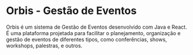 # Orbis - Gestão de Eventos
Orbis é um sistema de Gestão de Eventos desenvolvido com Java e React. É uma plataforma projetada para facilitar o planejamento, organização e gestão de eventos de diferentes tipos, como conferências, shows, workshops, palestras, e outros. 
